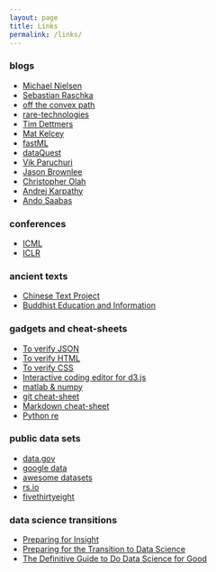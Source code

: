 ```yaml
---
layout: page
title: Links
permalink: /links/
---
```


### blogs

* [Michael Nielsen][nielsen] 
* [Sebastian Raschka](http://sebastianraschka.com)
* [off the convex path][off]
* [rare-technologies][rare]
* [Tim Dettmers](http://timdettmers.com)
* [Mat Kelcey](http://matpalm.com/blog/)
* [fastML](http://fastml.com/)
* [dataQuest](https://www.dataquest.io/blog/)
* [Vik Paruchuri](http://www.vikparuchuri.com)
* [Jason Brownlee](http://machinelearningmastery.com/blog/)
* [Christopher Olah][colah]
* [Andrej Karpathy][karthy]
* [Ando Saabas](http://blog.datadive.net/)

### conferences

* [ICML](http://icml.cc/)
* [ICLR](http://www.iclr.cc/)

### ancient texts

* [Chinese Text Project][chinese]
* [Buddhist Education and Information][buddhist]

### gadgets and cheat-sheets

* [To verify JSON][json]
* [To verify HTML][html]
* [To verify CSS][css]
* [Interactive coding editor for d3.js][d3]
* [matlab & numpy](http://mathesaurus.sourceforge.net/matlab-numpy.html)
* [git cheat-sheet](http://zackperdue.com/tutorials/super-useful-need-to-know-git-commands)
* [Markdown cheat-sheet][md]
* [Python re](https://developers.google.com/edu/python/regular-expressions)

### public data sets

* [data.gov](http://catalog.data.gov/dataset)
* [google data](https://cloud.google.com/bigquery/public-data/#usa-names)
* [awesome datasets](https://github.com/caesar0301/awesome-public-datasets)
* [rs.io](http://rs.io/100-interesting-data-sets-for-statistics/)
* [fivethirtyeight](https://github.com/fivethirtyeight/data)

### data science transitions

* [Preparing for Insight][1]
* [Preparing for the Transition to Data Science][2]
* [The Definitive Guide to Do Data Science for Good][3]

[chinese]: http://ctext.org/
[buddhist]: http://www.buddhanet.net/
[md]: https://sourceforge.net/p/jekyllc/bugs/markdown_syntax
[d3]: http://tributary.io/
[html]: http://validator.w3.org/#validate_by_input
[css]: http://jigsaw.w3.org/css-validator/#validate_by_input
[json]: http://jsonlint.com/

[1]: http://insightdatascience.com/blog/preparing_for_insight.html
[2]: http://www.insightdatascience.com/blog/transition_to_ds.html
[3]: http://blog.datalook.io/definitive-guide-data-science-good/

[off]: http://www.offconvex.org
[nielsen]: http://michaelnielsen.org/
[colah]: http://colah.github.io
[karthy]: http://karpathy.github.io
[rare]: http://rare-technologies.com/blog/

 
